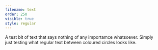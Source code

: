 ```yaml
---
filename: text
order: 250
visible: true
style: regular
---
```


A test bit of text that says nothing of any importamce whatsoever. 
Simply just testing what regular text between coloured circles looks like.
